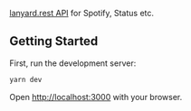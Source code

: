 [lanyard.rest API](https://github.com/Phineas/lanyard/) for Spotify, Status etc.

## Getting Started

First, run the development server:

```bash
yarn dev
```

Open [http://localhost:3000](http://localhost:3000) with your browser.
